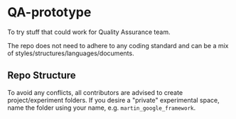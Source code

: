 # QA-prototype
To try stuff that could work for Quality Assurance team.

The repo does not need to adhere to any coding standard and can be a mix of styles/structures/languages/documents.

## Repo Structure
To avoid any conflicts, all contributors are advised to create project/experiment folders. If you desire a "private" experimental space, name the folder using your name, e.g. `martin_google_framework`.
